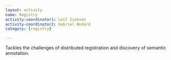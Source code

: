```yaml
---
layout: activity
name: Registry
activity-coordinator1: Leif Isaksen
activity-coordinator2: Gabriel Bodard
category: [registry]

---
```


Tackles the challenges of distributed registration and discovery of semantic annotation.
